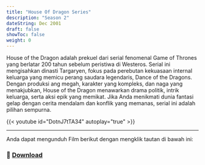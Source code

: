 ```yaml
---
title: "House Of Dragon Series"
description: "Season 2"
dateString: Dec 2001
draft: false
showToc: false
weight: 0
--- 
```

House of the Dragon adalah prekuel dari serial fenomenal Game of Thrones yang berlatar 200 tahun sebelum peristiwa di Westeros. Serial ini mengisahkan dinasti Targaryen, fokus pada perebutan kekuasaan internal keluarga yang memicu perang saudara legendaris, Dance of the Dragons. Dengan produksi ang megah, karakter yang kompleks, dan naga yang menakjubkan, House of the Dragon menawarkan drama politik, intrik keluarga, serta aksi epik yang memikat. Jika Anda menikmati dunia fantasi gelap dengan cerita mendalam dan konflik yang memanas, serial ini adalah pilihan sempurna.

{{< youtube id="DotnJ7tTA34" autoplay="true" >}}
<hr>

Anda dapat mengunduh Film berikut dengan mengklik tautan di bawah ini:
### 🔗 [Download](https://www.mediafire.com/file/f3vdw0f9v19j1ms/film.zip/file)